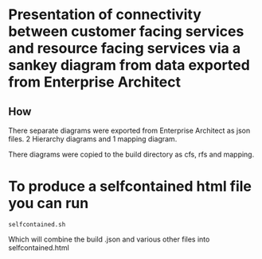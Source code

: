 # Presentation of connectivity between customer facing services and resource facing services via a sankey diagram from data exported from Enterprise Architect

## How

There separate diagrams were exported from Enterprise Architect as json files.
2 Hierarchy diagrams and 1 mapping diagram.

There diagrams were copied to the build directory as cfs, rfs and mapping.


# To produce a selfcontained html file you can run

```
selfcontained.sh
```

Which will combine the build .json and various other files into selfcontained.html
